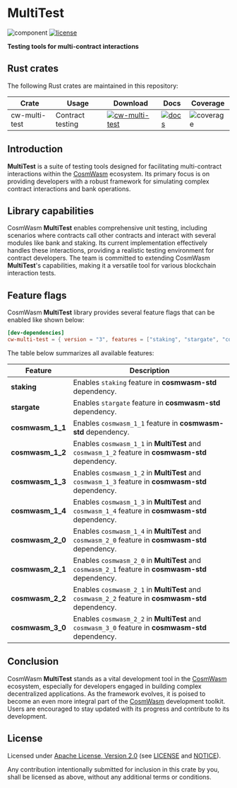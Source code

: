 # MultiTest

![component][component-badge]
[![license][apache-badge]][apache-url]

[component-badge]: https://img.shields.io/badge/CosmWasm_component-6343ae.svg
[crates-badge]: https://img.shields.io/crates/v/cw-multi-test.svg
[crates-url]: https://crates.io/crates/cw-multi-test
[docs-badge]: https://docs.rs/cw-multi-test/badge.svg
[docs-url]: https://docs.rs/cw-multi-test
[coverage-badge]: https://img.shields.io/badge/coverage-94%25%20%E2%94%82%2093%25%20%E2%94%82%2095%25-21b577.svg
[apache-badge]: https://img.shields.io/badge/License-Apache%202.0-blue.svg
[apache-url]: LICENSE
[notice-url]: NOTICE
[CosmWasm]: https://github.com/CosmWasm

**Testing tools for multi-contract interactions**

## Rust crates

The following Rust crates are maintained in this repository:

| Crate         | Usage            | Download                                     | Docs                            | Coverage                    |
|---------------|------------------|----------------------------------------------|---------------------------------|-----------------------------|
| cw-multi-test | Contract testing | [![cw-multi-test][crates-badge]][crates-url] | [![docs][docs-badge]][docs-url] | ![coverage][coverage-badge] |

## Introduction

**MultiTest** is a suite of testing tools designed for facilitating multi-contract
interactions within the [CosmWasm] ecosystem.
Its primary focus is on providing developers with a robust framework for simulating
complex contract interactions and bank operations.

## Library capabilities

CosmWasm **MultiTest** enables comprehensive unit testing, including scenarios where contracts
call other contracts and interact with several modules like bank and staking. Its current implementation
effectively handles these interactions, providing a realistic testing environment for contract developers.
The team is committed to extending CosmWasm **MultiTest**'s capabilities, making it a versatile tool
for various blockchain interaction tests.

## Feature flags

CosmWasm **MultiTest** library provides several feature flags that can be enabled like shown below:

```toml
[dev-dependencies]
cw-multi-test = { version = "3", features = ["staking", "stargate", "cosmwasm_3_0"] }
```

The table below summarizes all available features:

| Feature          | Description                                                                                        |
|------------------|----------------------------------------------------------------------------------------------------|
| **staking**      | Enables `staking` feature in **cosmwasm-std** dependency.                                          |
| **stargate**     | Enables `stargate` feature in **cosmwasm-std** dependency.                                         |
| **cosmwasm_1_1** | Enables `cosmwasm_1_1` feature in **cosmwasm-std** dependency.                                     |
| **cosmwasm_1_2** | Enables `cosmwasm_1_1` in **MultiTest** and `cosmwasm_1_2` feature in **cosmwasm-std** dependency. |
| **cosmwasm_1_3** | Enables `cosmwasm_1_2` in **MultiTest** and `cosmwasm_1_3` feature in **cosmwasm-std** dependency. |
| **cosmwasm_1_4** | Enables `cosmwasm_1_3` in **MultiTest** and `cosmwasm_1_4` feature in **cosmwasm-std** dependency. |
| **cosmwasm_2_0** | Enables `cosmwasm_1_4` in **MultiTest** and `cosmwasm_2_0` feature in **cosmwasm-std** dependency. |
| **cosmwasm_2_1** | Enables `cosmwasm_2_0` in **MultiTest** and `cosmwasm_2_1` feature in **cosmwasm-std** dependency. |
| **cosmwasm_2_2** | Enables `cosmwasm_2_1` in **MultiTest** and `cosmwasm_2_2` feature in **cosmwasm-std** dependency. |
| **cosmwasm_3_0** | Enables `cosmwasm_2_2` in **MultiTest** and `cosmwasm_3_0` feature in **cosmwasm-std** dependency. |

## Conclusion

CosmWasm **MultiTest** stands as a vital development tool in the [CosmWasm] ecosystem,
especially for developers engaged in building complex decentralized applications.
As the framework evolves, it is poised to become an even more integral part of the [CosmWasm] development toolkit.
Users are encouraged to stay updated with its progress and contribute to its development.

## License

Licensed under [Apache License, Version 2.0](https://www.apache.org/licenses/LICENSE-2.0)
(see [LICENSE][apache-url] and [NOTICE][notice-url]).

Any contribution intentionally submitted for inclusion in this crate by you,
shall be licensed as above, without any additional terms or conditions.
